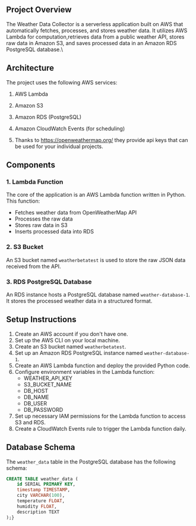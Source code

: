 
## Project Overview

The Weather Data Collector is a serverless application built on AWS that automatically fetches, processes, and stores weather data. It utilizes AWS Lambda for computation,retrieves data from a public weather API, stores raw data in Amazon S3, and saves processed data in an Amazon RDS PostgreSQL database.\

## Architecture

The project uses the following AWS services:
1. AWS Lambda
2. Amazon S3
3. Amazon RDS (PostgreSQL)
4. Amazon CloudWatch Events (for scheduling)

5. Thanks to https://openweathermap.org/ they provide api keys that can be used for your individual projects. 

## Components

### 1. Lambda Function

The core of the application is an AWS Lambda function written in Python. This function:
- Fetches weather data from OpenWeatherMap API
- Processes the raw data
- Stores raw data in S3
- Inserts processed data into RDS

### 2. S3 Bucket

An S3 bucket named `weatherbetatest` is used to store the raw JSON data received from the API.

### 3. RDS PostgreSQL Database

An RDS instance hosts a PostgreSQL database named `weather-database-1`. It stores the processed weather data in a structured format.

## Setup Instructions

1. Create an AWS account if you don't have one.
2. Set up the AWS CLI on your local machine.
3. Create an S3 bucket named `weatherbetatest`.
4. Set up an Amazon RDS PostgreSQL instance named `weather-database-1`.
5. Create an AWS Lambda function and deploy the provided Python code.
6. Configure environment variables in the Lambda function:
   - WEATHER_API_KEY
   - S3_BUCKET_NAME
   - DB_HOST
   - DB_NAME
   - DB_USER
   - DB_PASSWORD
7. Set up necessary IAM permissions for the Lambda function to access S3 and RDS.
8. Create a CloudWatch Events rule to trigger the Lambda function daily.

## Database Schema

The `weather_data` table in the PostgreSQL database has the following schema:

```sql
CREATE TABLE weather_data (
    id SERIAL PRIMARY KEY,
    timestamp TIMESTAMP,
    city VARCHAR(100),
    temperature FLOAT,
    humidity FLOAT,
    description TEXT
);}
